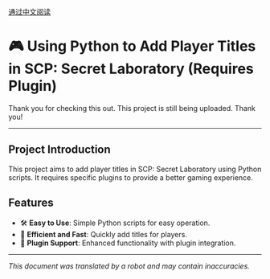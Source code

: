 <a href="https://github.com/wsxqyy/python_to_sl_badge/blob/main/README.md">通过中文阅读</a>       
# 🎮 Using Python to Add Player Titles in SCP: Secret Laboratory (Requires Plugin)

Thank you for checking this out. This project is still being uploaded. Thank you!

---

## Project Introduction

This project aims to add player titles in SCP: Secret Laboratory using Python scripts. It requires specific plugins to provide a better gaming experience.

## Features

- 🛠️ **Easy to Use**: Simple Python scripts for easy operation.
- 🚀 **Efficient and Fast**: Quickly add titles for players.
- 🔌 **Plugin Support**: Enhanced functionality with plugin integration.

---

*This document was translated by a robot and may contain inaccuracies.*
